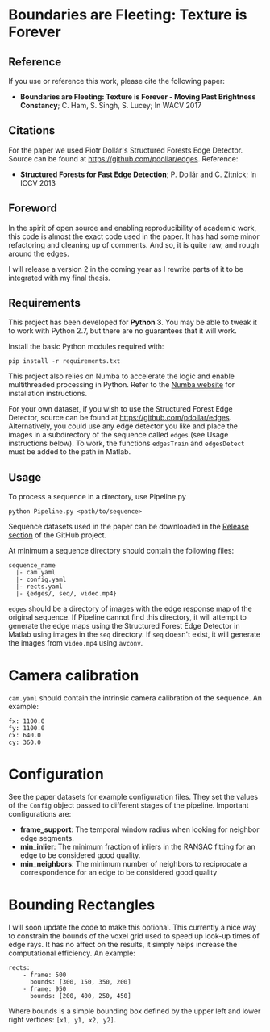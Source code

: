 Boundaries are Fleeting: Texture is Forever
===========================================

Reference
---------
If you use or reference this work, please cite the following paper:
 - **Boundaries are Fleeting: Texture is Forever - Moving Past Brightness Constancy**; C. Ham, S. Singh, S. Lucey; In WACV 2017

Citations
---------
For the paper we used Piotr Dollár's Structured Forests Edge Detector. Source can be found at https://github.com/pdollar/edges. Reference:
 - **Structured Forests for Fast Edge Detection**; P. Dollár and C. Zitnick; In ICCV 2013


Foreword
--------
In the spirit of open source and enabling reproducibility of academic work, this code is almost the exact code used in the paper. It has had some minor refactoring and cleaning up of comments. And so, it is quite raw, and rough around the edges.

I will release a version 2 in the coming year as I rewrite parts of it to be integrated with my final thesis.


Requirements
------------
This project has been developed for **Python 3**. You may be able to tweak it to work with Python 2.7, but there are no guarantees that it will work.

Install the basic Python modules required with:
```
pip install -r requirements.txt
```

This project also relies on Numba to accelerate the logic and enable multithreaded processing in Python. Refer to the [Numba website](http://numba.pydata.org/) for installation instructions.

For your own dataset, if you wish to use the Structured Forest Edge Detector, source can be found at https://github.com/pdollar/edges. Alternatively, you could use any edge detector you like and place the images in a subdirectory of the sequence called `edges` (see Usage instructions below). To work, the functions `edgesTrain` and `edgesDetect` must be added to the path in Matlab.


Usage
-----
To process a sequence in a directory, use Pipeline.py
```
python Pipeline.py <path/to/sequence>
```

Sequence datasets used in the paper can be downloaded in the [Release section](https://github.com/kitizz/edge3d-paper/releases) of the GitHub project.

At minimum a sequence directory should contain the following files:
```
sequence_name
  |- cam.yaml
  |- config.yaml
  |- rects.yaml
  |- {edges/, seq/, video.mp4}
```

`edges` should be a directory of images with the edge response map of the original sequence. If Pipeline cannot find this directory, it will attempt to generate the edge maps using the Structured Forest Edge Detector in Matlab using images in the `seq` directory. If `seq` doesn't exist, it will generate the images from `video.mp4` using `avconv`.

# Camera calibration
`cam.yaml` should contain the intrinsic camera calibration of the sequence. An example:
```
fx: 1100.0
fy: 1100.0
cx: 640.0
cy: 360.0
```

# Configuration
See the paper datasets for example configuration files. They set the values of the `Config` object passed to different stages of the pipeline. Important configurations are:

- **frame_support**: The temporal window radius when looking for neighbor edge segments.
- **min_inlier**: The minimum fraction of inliers in the RANSAC fitting for an edge to be considered good quality.
- **min_neighbors**: The minimum number of neighbors to reciprocate a correspondence for an edge to be considered good quality

# Bounding Rectangles
I will soon update the code to make this optional. This currently a nice way to constrain the bounds of the voxel grid used to speed up look-up times of edge rays. It has no affect on the results, it simply helps increase the computational efficiency. An example:
```
rects:
	- frame: 500
	  bounds: [300, 150, 350, 200]
	- frame: 950
	  bounds: [200, 400, 250, 450]
```

Where bounds is a simple bounding box defined by the upper left and lower right vertices: `[x1, y1, x2, y2]`.
